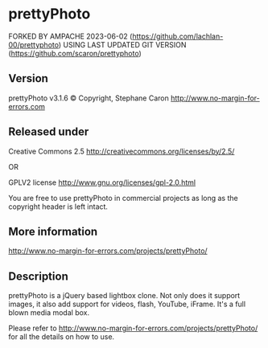 # prettyPhoto

FORKED BY AMPACHE 2023-06-02 (https://github.com/lachlan-00/prettyphoto)
USING LAST UPDATED GIT VERSION (https://github.com/scaron/prettyphoto)

## Version

prettyPhoto v3.1.6
© Copyright, Stephane Caron
http://www.no-margin-for-errors.com

## Released under

Creative Commons 2.5
http://creativecommons.org/licenses/by/2.5/

OR

GPLV2 license
http://www.gnu.org/licenses/gpl-2.0.html

You are free to use prettyPhoto in commercial projects as long as the
copyright header is left intact.

## More information

http://www.no-margin-for-errors.com/projects/prettyPhoto/

## Description

prettyPhoto is a jQuery based lightbox clone. Not only does it support images,
it also add support for videos, flash, YouTube, iFrame. It's a full blown
media modal box.

Please refer to http://www.no-margin-for-errors.com/projects/prettyPhoto/
for all the details on how to use. 
